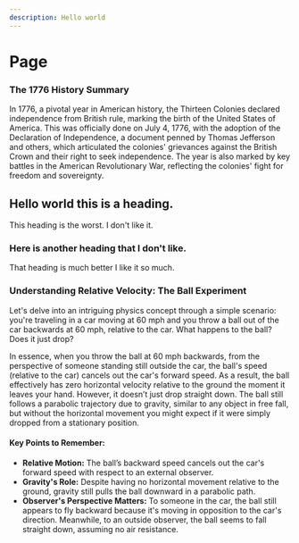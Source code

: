 ```yaml
---
description: Hello world
---
```


# Page

### The 1776 History Summary

In 1776, a pivotal year in American history, the Thirteen Colonies declared independence from British rule, marking the birth of the United States of America. This was officially done on July 4, 1776, with the adoption of the Declaration of Independence, a document penned by Thomas Jefferson and others, which articulated the colonies' grievances against the British Crown and their right to seek independence. The year is also marked by key battles in the American Revolutionary War, reflecting the colonies' fight for freedom and sovereignty.

## Hello world this is a heading.

This heading is the worst. I don't like it.&#x20;

### Here is another heading that I don't like.&#x20;

That heading is much better I like it so much.&#x20;

### Understanding Relative Velocity: The Ball Experiment

Let's delve into an intriguing physics concept through a simple scenario: you're traveling in a car moving at 60 mph and you throw a ball out of the car backwards at 60 mph, relative to the car. What happens to the ball? Does it just drop?

In essence, when you throw the ball at 60 mph backwards, from the perspective of someone standing still outside the car, the ball's speed (relative to the car) cancels out the car's forward speed. As a result, the ball effectively has zero horizontal velocity relative to the ground the moment it leaves your hand. However, it doesn’t just drop straight down. The ball still follows a parabolic trajectory due to gravity, similar to any object in free fall, but without the horizontal movement you might expect if it were simply dropped from a stationary position.

#### Key Points to Remember:

* **Relative Motion:** The ball’s backward speed cancels out the car's forward speed with respect to an external observer.
* **Gravity's Role:** Despite having no horizontal movement relative to the ground, gravity still pulls the ball downward in a parabolic path.
* **Observer's Perspective Matters:** To someone in the car, the ball still appears to fly backward because it's moving in opposition to the car's direction. Meanwhile, to an outside observer, the ball seems to fall straight down, assuming no air resistance.

